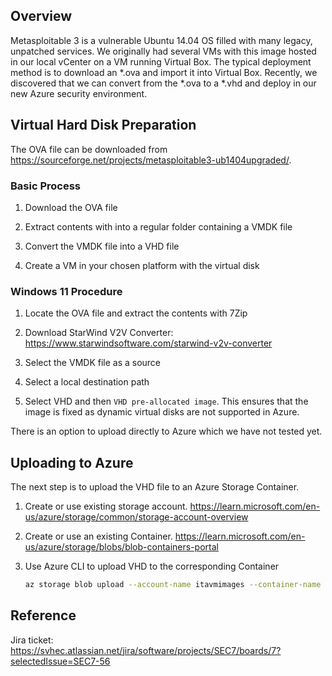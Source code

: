 ## Overview
Metasploitable 3 is a vulnerable Ubuntu 14.04 OS filled with many legacy, unpatched services. We originally had several VMs with this image hosted in our local vCenter on a VM running Virtual Box. The typical deployment method is to download an *.ova and import it into Virtual Box. Recently, we discovered that we can convert from the *.ova to a *.vhd and deploy in our new Azure security environment.

## Virtual Hard Disk Preparation
The OVA file can be downloaded from https://sourceforge.net/projects/metasploitable3-ub1404upgraded/.

### Basic Process
1. Download the OVA file

1. Extract contents with into a regular folder containing a VMDK file

1. Convert the VMDK file into a VHD file

1. Create a VM in your chosen platform with the virtual disk

### Windows 11 Procedure
1. Locate the OVA file and extract the contents with 7Zip

1. Download StarWind V2V Converter: https://www.starwindsoftware.com/starwind-v2v-converter

1. Select the VMDK file as a source

1. Select a local destination path

1. Select VHD and then `VHD pre-allocated image`. This ensures that the image is fixed as dynamic virtual disks are not supported in Azure.

There is an option to upload directly to Azure which we have not tested yet.

## Uploading to Azure
The next step is to upload the VHD file to an Azure Storage Container.

1. Create or use existing storage account. https://learn.microsoft.com/en-us/azure/storage/common/storage-account-overview

1. Create or use an existing Container. https://learn.microsoft.com/en-us/azure/storage/blobs/blob-containers-portal

1. Use Azure CLI to upload VHD to the corresponding Container

    ```bash
    az storage blob upload --account-name itavmimages --container-name vm-images --name metasploitable3-ubuntu1404.vhd --type page --file D:\Metasploitable3-ub1404-disk001.vhd
    ```

## Reference
Jira ticket: https://svhec.atlassian.net/jira/software/projects/SEC7/boards/7?selectedIssue=SEC7-56
